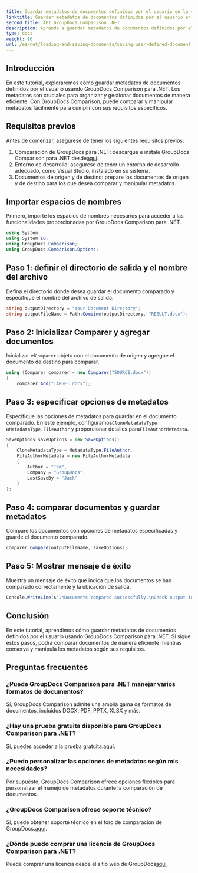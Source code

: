 ```yaml
---
title: Guardar metadatos de documentos definidos por el usuario en la comparación de GroupDocs para .NET
linktitle: Guardar metadatos de documentos definidos por el usuario en la comparación de GroupDocs para .NET
second_title: API GroupDocs.Comparison .NET
description: Aprenda a guardar metadatos de documentos definidos por el usuario utilizando GroupDocs Comparison para .NET. Compare y manipule metadatos fácilmente con instrucciones paso a paso.
type: docs
weight: 16
url: /es/net/loading-and-saving-documents/saving-user-defined-document-metadata/
---
```

## Introducción
En este tutorial, exploraremos cómo guardar metadatos de documentos definidos por el usuario usando GroupDocs Comparison para .NET. Los metadatos son cruciales para organizar y gestionar documentos de manera eficiente. Con GroupDocs Comparison, puede comparar y manipular metadatos fácilmente para cumplir con sus requisitos específicos.
## Requisitos previos
Antes de comenzar, asegúrese de tener los siguientes requisitos previos:
1.  Comparación de GroupDocs para .NET: descargue e instale GroupDocs Comparison para .NET desde[aquí](https://releases.groupdocs.com/comparison/net/).
2. Entorno de desarrollo: asegúrese de tener un entorno de desarrollo adecuado, como Visual Studio, instalado en su sistema.
3. Documentos de origen y de destino: prepare los documentos de origen y de destino para los que desea comparar y manipular metadatos.

## Importar espacios de nombres
Primero, importe los espacios de nombres necesarios para acceder a las funcionalidades proporcionadas por GroupDocs Comparison para .NET.
```csharp
using System;
using System.IO;
using GroupDocs.Comparison;
using GroupDocs.Comparison.Options;
```
## Paso 1: definir el directorio de salida y el nombre del archivo
Defina el directorio donde desea guardar el documento comparado y especifique el nombre del archivo de salida.
```csharp
string outputDirectory = "Your Document Directory";
string outputFileName = Path.Combine(outputDirectory, "RESULT.docx");
```
## Paso 2: Inicializar Comparer y agregar documentos
 Inicializar el`Comparer` objeto con el documento de origen y agregue el documento de destino para comparar.
```csharp
using (Comparer comparer = new Comparer("SOURCE.docx"))
{
    comparer.Add("TARGET.docx");
```
## Paso 3: especificar opciones de metadatos
 Especifique las opciones de metadatos para guardar en el documento comparado. En este ejemplo, configuramos`CloneMetadataType` a`MetadataType.FileAuthor` y proporcionar detalles para`FileAuthorMetadata`.
```csharp
SaveOptions saveOptions = new SaveOptions()
{
    CloneMetadataType = MetadataType.FileAuthor,
    FileAuthorMetadata = new FileAuthorMetadata
    {
        Author = "Tom",
        Company = "GroupDocs",
        LastSaveBy = "Jack"
    }
};
```
## Paso 4: comparar documentos y guardar metadatos
Compare los documentos con opciones de metadatos especificadas y guarde el documento comparado.
```csharp
comparer.Compare(outputFileName, saveOptions);
```
## Paso 5: Mostrar mensaje de éxito
Muestra un mensaje de éxito que indica que los documentos se han comparado correctamente y la ubicación de salida.
```csharp
Console.WriteLine($"\nDocuments compared successfully.\nCheck output in {outputDirectory}.");
```

## Conclusión
En este tutorial, aprendimos cómo guardar metadatos de documentos definidos por el usuario usando GroupDocs Comparison para .NET. Si sigue estos pasos, podrá comparar documentos de manera eficiente mientras conserva y manipula los metadatos según sus requisitos.
## Preguntas frecuentes
### ¿Puede GroupDocs Comparison para .NET manejar varios formatos de documentos?
Sí, GroupDocs Comparison admite una amplia gama de formatos de documentos, incluidos DOCX, PDF, PPTX, XLSX y más.
### ¿Hay una prueba gratuita disponible para GroupDocs Comparison para .NET?
 Sí, puedes acceder a la prueba gratuita.[aquí](https://releases.groupdocs.com/).
### ¿Puedo personalizar las opciones de metadatos según mis necesidades?
Por supuesto, GroupDocs Comparison ofrece opciones flexibles para personalizar el manejo de metadatos durante la comparación de documentos.
### ¿GroupDocs Comparison ofrece soporte técnico?
Sí, puede obtener soporte técnico en el foro de comparación de GroupDocs.[aquí](https://forum.groupdocs.com/c/comparison/12).
### ¿Dónde puedo comprar una licencia de GroupDocs Comparison para .NET?
 Puede comprar una licencia desde el sitio web de GroupDocs[aquí](https://purchase.groupdocs.com/buy).